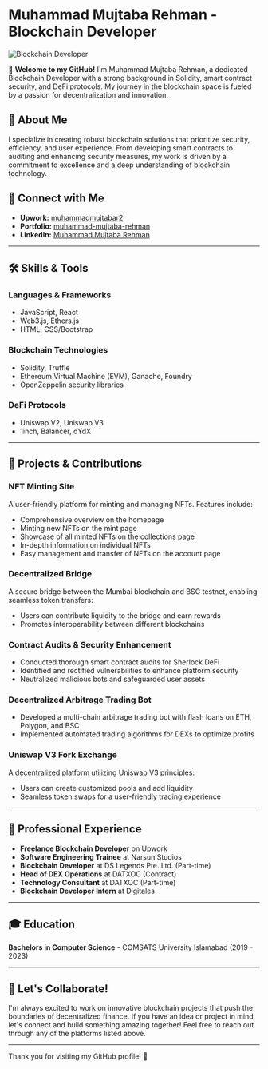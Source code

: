 
# Muhammad Mujtaba Rehman - Blockchain Developer

![Blockchain Developer](https://media.licdn.com/dms/image/D4D16AQG72FMNN5yT0Q/profile-displaybackgroundimage-shrink_350_1400/0/1722261517870?e=1727913600&v=beta&t=TkC4IvDgPlgFPqTEsaTwViA3ubogsxmHH_fIDlEJDbE) <!-- Optional: Add a banner image -->

👋 **Welcome to my GitHub!** I'm Muhammad Mujtaba Rehman, a dedicated Blockchain Developer with a strong background in Solidity, smart contract security, and DeFi protocols. My journey in the blockchain space is fueled by a passion for decentralization and innovation.

## 🚀 About Me
I specialize in creating robust blockchain solutions that prioritize security, efficiency, and user experience. From developing smart contracts to auditing and enhancing security measures, my work is driven by a commitment to excellence and a deep understanding of blockchain technology.

## 🔗 Connect with Me
- **Upwork:** [muhammadmujtabar2](https://www.upwork.com/freelancers/~muhammadmujtabar2)
- **Portfolio:** [muhammad-mujtaba-rehman](https://www.muhammad-mujtaba-rehman.com)
- **LinkedIn:** [Muhammad Mujtaba Rehman](https://www.linkedin.com/in/muhammad-mujtaba-rehman-851b321a7/)

---

## 🛠️ Skills & Tools
### Languages & Frameworks
- JavaScript, React
- Web3.js, Ethers.js
- HTML, CSS/Bootstrap

### Blockchain Technologies
- Solidity, Truffle
- Ethereum Virtual Machine (EVM), Ganache, Foundry
- OpenZeppelin security libraries

### DeFi Protocols
- Uniswap V2, Uniswap V3
- 1inch, Balancer, dYdX

---

## 📝 Projects & Contributions
### NFT Minting Site
A user-friendly platform for minting and managing NFTs. Features include:
- Comprehensive overview on the homepage
- Minting new NFTs on the mint page
- Showcase of all minted NFTs on the collections page
- In-depth information on individual NFTs
- Easy management and transfer of NFTs on the account page

### Decentralized Bridge
A secure bridge between the Mumbai blockchain and BSC testnet, enabling seamless token transfers:
- Users can contribute liquidity to the bridge and earn rewards
- Promotes interoperability between different blockchains

### Contract Audits & Security Enhancement
- Conducted thorough smart contract audits for Sherlock DeFi
- Identified and rectified vulnerabilities to enhance platform security
- Neutralized malicious bots and safeguarded user assets

### Decentralized Arbitrage Trading Bot
- Developed a multi-chain arbitrage trading bot with flash loans on ETH, Polygon, and BSC
- Implemented automated trading algorithms for DEXs to optimize profits

### Uniswap V3 Fork Exchange
A decentralized platform utilizing Uniswap V3 principles:
- Users can create customized pools and add liquidity
- Seamless token swaps for a user-friendly trading experience

---

## 💼 Professional Experience
- **Freelance Blockchain Developer** on Upwork
- **Software Engineering Trainee** at Narsun Studios
- **Blockchain Developer** at DS Legends Pte. Ltd. (Part-time)
- **Head of DEX Operations** at DATXOC (Contract)
- **Technology Consultant** at DATXOC (Part-time)
- **Blockchain Developer Intern** at Digitales

---

## 🎓 Education
**Bachelors in Computer Science** - COMSATS University Islamabad (2019 - 2023)

---

## 🌟 Let's Collaborate!
I'm always excited to work on innovative blockchain projects that push the boundaries of decentralized finance. If you have an idea or project in mind, let's connect and build something amazing together! Feel free to reach out through any of the platforms listed above.

---

Thank you for visiting my GitHub profile! 🚀

<!-- Optional: Add a footer or additional notes -->

